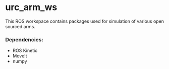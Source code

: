 # urc_arm_ws

This ROS workspace contains packages used for simulation of various open sourced arms.

### Dependencies:
- ROS Kinetic
- Move!t
- numpy

